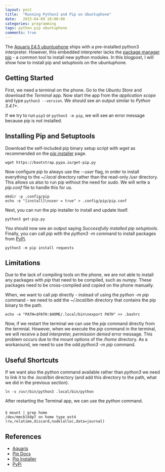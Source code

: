 ```yaml
---
layout: post
title:  "Running Python3 and Pip on Ubuntuphone"
date:   2015-04-09 18:00:00
categories: programming
tags: python pip ubuntuphone
comments: true
---
```


The [Aquaris E4.5 ubuntuphone][aquaris-web] ships with a pre-installed python3 interpreter. However, this embedded interpreter lacks the [package manager pip][pip-docs] - a common tool to install new python modules. In this blogpost, I will show how to install pip and setuptools on the ubuntuphone.

## Getting Started

First, we need a terminal on the phone. Go to the *Ubuntu Store* and download the *Terminal* app. Now start the app from the *application scope* and type ```python3 --version```. We should see an output similar to *Python 3.4.1+*.

If we try to run ```pip3``` or ```python3 -m pip```, we will see an error message because pip is not installed.

## Installing Pip and Setuptools

Download the self-included pip binary setup script with *wget* as recommended on the [pip installer][pip-installer] page.

```
wget https://bootstrap.pypa.io/get-pip.py
```

Now configure *pip* to always use the *--user* flag, in order to install everything to the *~/.local* directory rather than the read-only */usr* directory. This allows us also to run pip without the need for *sudo*. We will write a *pip.conf* file to handle this for us.

```
mkdir -p .config/pip
echo -e "[install]\nuser = true" > .config/pip/pip.conf
```

Next, you can run the pip installer to install and update itself.

```
python3 get-pip.py
```

You should now see an output saying *Successfully installed pip setuptools*. Finally, you can call *pip* with the *python3 -m* command to install packages from [PyPi][pypi-web].

```
python3 -m pip install requests
```

## Limitations

Due to the lack of compiling tools on the phone, we are not able to install any packages with *pip* that need to be compiled, such as *numpy*. These packages need to be cross-compiled and copied on the phone manually.

When, we want to call *pip* directly - instead of using the *python -m pip* command - we need to add the *~/.local/bin* directory that contains the pip binary to the path.

```
echo -e "PATH=$PATH:$HOME/.local/bin\nexport PATH" >> .bashrc
```

Now, if we restart the terminal we can use the *pip* command directly from the termnial. However, when we execute the *pip* command in the terminal, we will receive a *bad interpreter, permission denied* error message. This problem occurs due to the mount options of the */home* directory. As a workaround, we need to use the odd *python3 -m pip* command.

## Useful Shortcuts

If we want also the *python* command available rather than *python3* we need to link it to the *.local/bin* directory (and add this directory to the path, what we did in the previous section).

```
ln -s /usr/bin/python3 .local/bin/python
```

After restarting the Terminal app, we can use the *python* command.

### 

```
$ mount | grep home
/dev/mmcblk0p7 on home type ext4 (rw,relatime,discard,nodelalloc,data=journal)
```


## References

* [Aquaris][aquaris-web]
* [Pip Docs][pip-docs]
* [Pip Installer][pip-installer]
* [PyPi][pypi-web]

[aquaris-web]: http://www.bq.com/gb/ubuntu.html
[pip-docs]: https://pip.pypa.io/en/stable/
[pip-installer]: https://pip.pypa.io/en/latest/installing.html
[pypi-web]: https://pypi.python.org/pypi